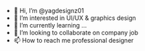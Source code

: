 - 👋 Hi, I’m @yagdesignz01
- 👀 I’m interested in UI/UX & graphics design
- 🌱 I’m currently learning ...
- 💞️ I’m looking to collaborate on company job
- 📫 How to reach me professional designer 

<!---
yagdesignz01/yagdesignz01 is a ✨ special ✨ repository because its `README.md` (this file) appears on your GitHub profile.
You can click the Preview link to take a look at your changes.
--->
